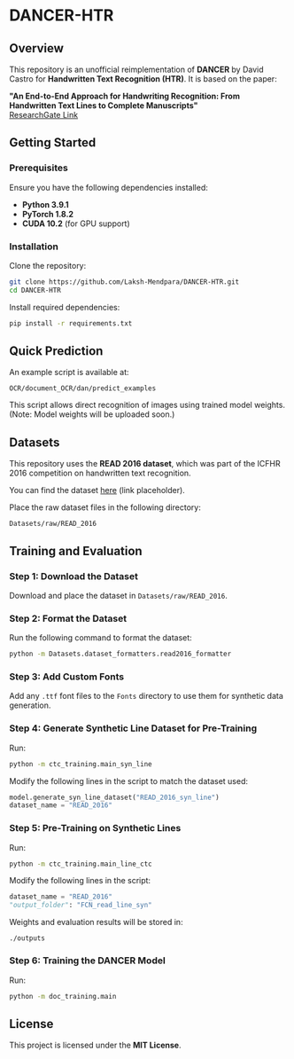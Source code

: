 # DANCER-HTR

## Overview
This repository is an unofficial reimplementation of **DANCER** by David Castro for **Handwritten Text Recognition (HTR)**. It is based on the paper:

**"An End-to-End Approach for Handwriting Recognition: From Handwritten Text Lines to Complete Manuscripts"**  
[ResearchGate Link](https://www.researchgate.net/publication/383518443_An_End-to-End_Approach_for_Handwriting_Recognition_From_Handwritten_Text_Lines_to_Complete_Manuscripts)

## Getting Started

### Prerequisites
Ensure you have the following dependencies installed:
- **Python 3.9.1**
- **PyTorch 1.8.2**
- **CUDA 10.2** (for GPU support)

### Installation
Clone the repository:
```sh
git clone https://github.com/Laksh-Mendpara/DANCER-HTR.git
cd DANCER-HTR
```

Install required dependencies:
```sh
pip install -r requirements.txt
```

## Quick Prediction
An example script is available at:
```
OCR/document_OCR/dan/predict_examples
```
This script allows direct recognition of images using trained model weights.
(Note: Model weights will be uploaded soon.)

## Datasets
This repository uses the **READ 2016 dataset**, which was part of the ICFHR 2016 competition on handwritten text recognition.

You can find the dataset [here](https://www.read2016.com) (link placeholder).

Place the raw dataset files in the following directory:
```
Datasets/raw/READ_2016
```

## Training and Evaluation
### Step 1: Download the Dataset
Download and place the dataset in `Datasets/raw/READ_2016`.

### Step 2: Format the Dataset
Run the following command to format the dataset:
```sh
python -m Datasets.dataset_formatters.read2016_formatter
```

### Step 3: Add Custom Fonts
Add any `.ttf` font files to the `Fonts` directory to use them for synthetic data generation.

### Step 4: Generate Synthetic Line Dataset for Pre-Training
Run:
```sh
python -m ctc_training.main_syn_line
```
Modify the following lines in the script to match the dataset used:
```python
model.generate_syn_line_dataset("READ_2016_syn_line")
dataset_name = "READ_2016"
```

### Step 5: Pre-Training on Synthetic Lines
Run:
```sh
python -m ctc_training.main_line_ctc
```
Modify the following lines in the script:
```python
dataset_name = "READ_2016"
"output_folder": "FCN_read_line_syn"
```
Weights and evaluation results will be stored in:
```
./outputs
```

### Step 6: Training the DANCER Model
Run:
```sh
python -m doc_training.main
```

## License
This project is licensed under the **MIT License**.


